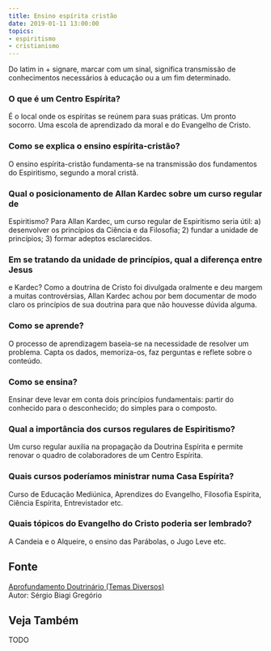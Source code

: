 ```yaml
---
title: Ensino espírita cristão
date: 2019-01-11 13:00:00
topics: 
- espiritismo
- cristianismo
---
```



Do latim in + signare, marcar com um sinal, significa transmissão de
conhecimentos necessários à educação ou a um fim determinado.

### O que é um Centro Espírita?
É o local onde os espíritas se reúnem para suas práticas. Um pronto
socorro. Uma escola de aprendizado da moral e do Evangelho de Cristo.

### Como se explica o ensino espírita-cristão?
O ensino espírita-cristão fundamenta-se na transmissão dos fundamentos
do Espiritismo, segundo a moral cristã.

### Qual o posicionamento de Allan Kardec sobre um curso regular de
Espiritismo?
Para Allan Kardec, um curso regular de Espiritismo seria útil: a)
desenvolver os princípios da Ciência e da Filosofia; 2) fundar a unidade
de princípios; 3) formar adeptos esclarecidos.

### Em se tratando da unidade de princípios, qual a diferença entre Jesus
e Kardec?
Como a doutrina de Cristo foi divulgada oralmente e deu margem a muitas
controvérsias, Allan Kardec achou por bem documentar de modo claro os
princípios de sua doutrina para que não houvesse dúvida alguma.

### Como se aprende?
O processo de aprendizagem baseia-se na necessidade de resolver um
problema. Capta os dados, memoriza-os, faz perguntas e reflete sobre o
conteúdo.

### Como se ensina?
Ensinar deve levar em conta dois princípios fundamentais: partir do
conhecido para o desconhecido; do simples para o composto.

### Qual a importância dos cursos regulares de Espiritismo?
Um curso regular auxilia na propagação da Doutrina Espírita e permite
renovar o quadro de colaboradores de um Centro Espírita.

### Quais cursos poderíamos ministrar numa Casa Espírita?
Curso de Educação Mediúnica, Aprendizes do Evangelho, Filosofia
Espírita, Ciência Espírita, Entrevistador etc.

### Quais tópicos do Evangelho do Cristo poderia ser lembrado?
A Candeia e o Alqueire, o ensino das Parábolas, o Jugo Leve etc.

## Fonte
[Aprofundamento Doutrinário (Temas Diversos)](https://sites.google.com/view/aprofundamentodoutrinario/ensino-espírita-cristão)  
Autor: Sérgio Biagi Gregório

## Veja Também
TODO


